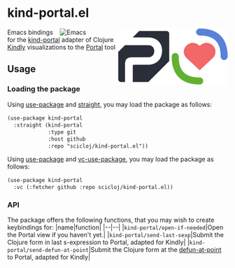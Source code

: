 # kind-portal.el

<img src="https://raw.githubusercontent.com/scicloj/graphic-design/live/icons/Kindly.svg" alt="Kindly" align="right" width="128"/>
<img src="https://raw.githubusercontent.com/djblue/portal/master/resources/splash.svg" alt="Portal" align="right" width="128"/>
<img src="https://www.gnu.org/savannah-checkouts/gnu/emacs/images/emacs.png" alt="Emacs" align="right" width="128"/>

Emacs bindings for the [kind-portal](https://github.com/scicloj/kind-portal) adapter of Clojure [Kindly](https://scicloj.github.io/kindly/) visualizations to the [Portal](https://github.com/djblue/portal) tool

## Usage

### Loading the package

Using [use-package](https://github.com/jwiegley/use-package) and [straight](https://github.com/radian-software/straight.el), you may load the package as follows:

```elisp
(use-package kind-portal
  :straight (kind-portal
             :type git
             :host github
             :repo "scicloj/kind-portal.el"))
```

Using [use-package](https://github.com/jwiegley/use-package) and [vc-use-package](https://github.com/slotThe/vc-use-package), you may load the package as follows:

```elisp
(use-package kind-portal
  :vc (:fetcher github :repo scicloj/kind-portal.el))
```


### API

The package offers the following functions, that you may wish to create keybindings for:
|name|function|
|--|--|
|`kind-portal/open-if-needed`|Open the Portal view if you haven't yet.|
|`kind-portal/send-last-sexp`|Submit the Clojure form in last s-expression to Portal, adapted for Kindly|
|`kind-portal/send-defun-at-point`|Submit the Clojure form at the [defun-at-point](https://www.emacswiki.org/emacs/ThingAtPoint) to Portal, adapted for Kindly|
